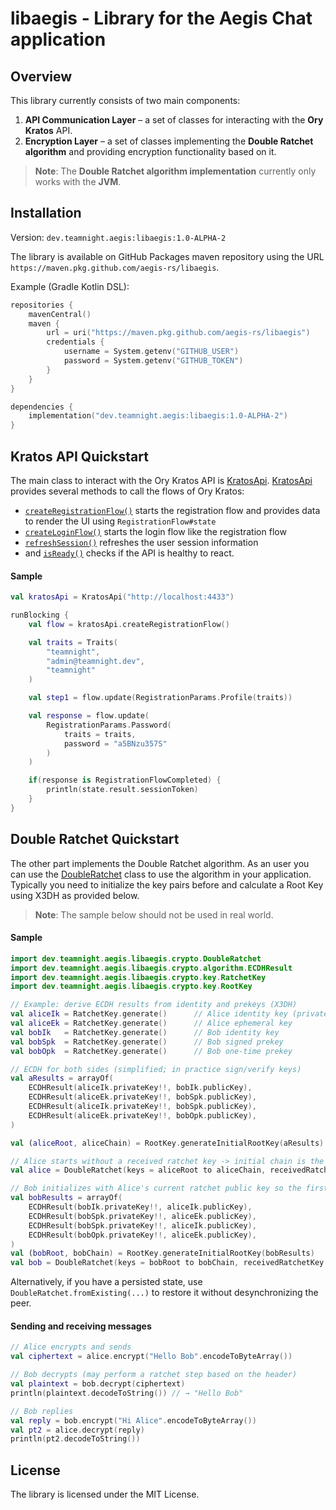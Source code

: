 # libaegis - Library for the Aegis Chat application

## Overview
This library currently consists of two main components:

1. **API Communication Layer** – a set of classes for interacting with the **Ory Kratos** API.  
2. **Encryption Layer** – a set of classes implementing the **Double Ratchet algorithm** and providing encryption functionality based on it.

> **Note**: The **Double Ratchet algorithm implementation** currently only works with the **JVM**.

## Installation

Version: `dev.teamnight.aegis:libaegis:1.0-ALPHA-2`

The library is available on GitHub Packages maven repository using the URL `https://maven.pkg.github.com/aegis-rs/libaegis`.

Example (Gradle Kotlin DSL):

```kotlin
repositories {
    mavenCentral()
    maven {
        url = uri("https://maven.pkg.github.com/aegis-rs/libaegis")
        credentials {
            username = System.getenv("GITHUB_USER")
            password = System.getenv("GITHUB_TOKEN")
        }
    }
}

dependencies {
    implementation("dev.teamnight.aegis:libaegis:1.0-ALPHA-2")
}
```
## Kratos API Quickstart

The main class to interact with the Ory Kratos API is [KratosApi](https://github.com/aegis-rs/libaegis/blob/main/src/commonMain/kotlin/dev/teamnight/aegis/libaegis/kratos/KratosApi.kt).
[KratosApi](https://github.com/aegis-rs/libaegis/blob/main/src/commonMain/kotlin/dev/teamnight/aegis/libaegis/kratos/KratosApi.kt) provides several methods to call the flows of Ory Kratos:
- [`createRegistrationFlow()`](https://github.com/aegis-rs/libaegis/blob/695f9846c7cad944ddc10144cfe53e4f87ad3c38/src/commonMain/kotlin/dev/teamnight/aegis/libaegis/kratos/KratosApi.kt#L38)
starts the registration flow and provides data to render the UI using `RegistrationFlow#state`
- [`createLoginFlow()`](https://github.com/aegis-rs/libaegis/blob/695f9846c7cad944ddc10144cfe53e4f87ad3c38/src/commonMain/kotlin/dev/teamnight/aegis/libaegis/kratos/KratosApi.kt#L48) starts the login flow like the registration flow
- [`refreshSession()`](https://github.com/aegis-rs/libaegis/blob/695f9846c7cad944ddc10144cfe53e4f87ad3c38/src/commonMain/kotlin/dev/teamnight/aegis/libaegis/kratos/KratosApi.kt#L58) refreshes the user session information
- and [`isReady()`](https://github.com/aegis-rs/libaegis/blob/695f9846c7cad944ddc10144cfe53e4f87ad3c38/src/commonMain/kotlin/dev/teamnight/aegis/libaegis/kratos/KratosApi.kt#L84) checks if the API is healthy to react.

#### Sample
```kotlin
val kratosApi = KratosApi("http://localhost:4433")

runBlocking {
    val flow = kratosApi.createRegistrationFlow()

    val traits = Traits(
        "teamnight",
        "admin@teamnight.dev",
        "teamnight"
    )

    val step1 = flow.update(RegistrationParams.Profile(traits))

    val response = flow.update(
        RegistrationParams.Password(
            traits = traits,
            password = "a5BNzu357S"
        )
    )

    if(response is RegistrationFlowCompleted) {
        println(state.result.sessionToken)
    }
}
```

## Double Ratchet Quickstart

The other part implements the Double Ratchet algorithm. As an user you can use the [DoubleRatchet](https://github.com/aegis-rs/libaegis/blob/main/src/commonMain/kotlin/dev/teamnight/aegis/libaegis/crypto/DoubleRatchet.kt) class to use
the algorithm in your application. Typically you need to initialize the key pairs before and calculate a Root Key using X3DH as provided below.

> **Note**: The sample below should not be used in real world.

#### Sample
```kotlin
import dev.teamnight.aegis.libaegis.crypto.DoubleRatchet
import dev.teamnight.aegis.libaegis.crypto.algorithm.ECDHResult
import dev.teamnight.aegis.libaegis.crypto.key.RatchetKey
import dev.teamnight.aegis.libaegis.crypto.key.RootKey

// Example: derive ECDH results from identity and prekeys (X3DH)
val aliceIk = RatchetKey.generate()      // Alice identity key (private/public)
val aliceEk = RatchetKey.generate()      // Alice ephemeral key
val bobIk   = RatchetKey.generate()      // Bob identity key
val bobSpk  = RatchetKey.generate()      // Bob signed prekey
val bobOpk  = RatchetKey.generate()      // Bob one‑time prekey

// ECDH for both sides (simplified; in practice sign/verify keys)
val aResults = arrayOf(
    ECDHResult(aliceIk.privateKey!!, bobIk.publicKey),
    ECDHResult(aliceEk.privateKey!!, bobSpk.publicKey),
    ECDHResult(aliceIk.privateKey!!, bobSpk.publicKey),
    ECDHResult(aliceEk.privateKey!!, bobOpk.publicKey),
)

val (aliceRoot, aliceChain) = RootKey.generateInitialRootKey(aResults)

// Alice starts without a received ratchet key -> initial chain is the sending chain
val alice = DoubleRatchet(keys = aliceRoot to aliceChain, receivedRatchetKey = null)

// Bob initializes with Alice's current ratchet public key so the first message is decryptable
val bobResults = arrayOf(
    ECDHResult(bobIk.privateKey!!, aliceIk.publicKey),
    ECDHResult(bobSpk.privateKey!!, aliceEk.publicKey),
    ECDHResult(bobSpk.privateKey!!, aliceIk.publicKey),
    ECDHResult(bobOpk.privateKey!!, aliceEk.publicKey),
)
val (bobRoot, bobChain) = RootKey.generateInitialRootKey(bobResults)
val bob = DoubleRatchet(keys = bobRoot to bobChain, receivedRatchetKey = alice.ownRatchetKey)
```

Alternatively, if you have a persisted state, use `DoubleRatchet.fromExisting(...)` to restore it without desynchronizing the peer.

#### Sending and receiving messages

```kotlin
// Alice encrypts and sends
val ciphertext = alice.encrypt("Hello Bob".encodeToByteArray())

// Bob decrypts (may perform a ratchet step based on the header)
val plaintext = bob.decrypt(ciphertext)
println(plaintext.decodeToString()) // → "Hello Bob"

// Bob replies
val reply = bob.encrypt("Hi Alice".encodeToByteArray())
val pt2 = alice.decrypt(reply)
println(pt2.decodeToString())
```

## License

The library is licensed under the MIT License.

